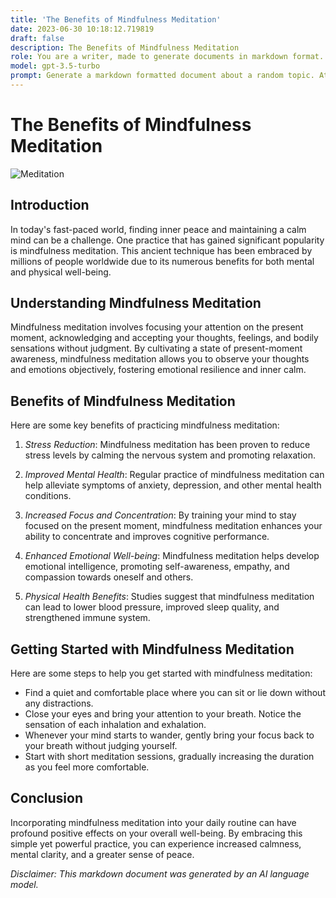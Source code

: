 ```yaml
---
title: 'The Benefits of Mindfulness Meditation'
date: 2023-06-30 10:18:12.719819
draft: false
description: The Benefits of Mindfulness Meditation
role: You are a writer, made to generate documents in markdown format. It is very important that all of the documents you generate are in valid markdown format.
model: gpt-3.5-turbo
prompt: Generate a markdown formatted document about a random topic. At the bottom, include a disclaimer explaining that the document was generated by you. The first line of the document should be the title. Make sure that the entire document is in proper markdown format, using a mix of various tags to make the document visually appealing.
---
```


# The Benefits of Mindfulness Meditation

![Meditation](https://example.com/image.jpg)

## Introduction

In today's fast-paced world, finding inner peace and maintaining a calm mind can be a challenge. One practice that has gained significant popularity is mindfulness meditation. This ancient technique has been embraced by millions of people worldwide due to its numerous benefits for both mental and physical well-being.

## Understanding Mindfulness Meditation

Mindfulness meditation involves focusing your attention on the present moment, acknowledging and accepting your thoughts, feelings, and bodily sensations without judgment. By cultivating a state of present-moment awareness, mindfulness meditation allows you to observe your thoughts and emotions objectively, fostering emotional resilience and inner calm.

## Benefits of Mindfulness Meditation

Here are some key benefits of practicing mindfulness meditation:

1. *Stress Reduction*: Mindfulness meditation has been proven to reduce stress levels by calming the nervous system and promoting relaxation.

2. *Improved Mental Health*: Regular practice of mindfulness meditation can help alleviate symptoms of anxiety, depression, and other mental health conditions.

3. *Increased Focus and Concentration*: By training your mind to stay focused on the present moment, mindfulness meditation enhances your ability to concentrate and improves cognitive performance.

4. *Enhanced Emotional Well-being*: Mindfulness meditation helps develop emotional intelligence, promoting self-awareness, empathy, and compassion towards oneself and others.

5. *Physical Health Benefits*: Studies suggest that mindfulness meditation can lead to lower blood pressure, improved sleep quality, and strengthened immune system.

## Getting Started with Mindfulness Meditation

Here are some steps to help you get started with mindfulness meditation:

- Find a quiet and comfortable place where you can sit or lie down without any distractions.
- Close your eyes and bring your attention to your breath. Notice the sensation of each inhalation and exhalation.
- Whenever your mind starts to wander, gently bring your focus back to your breath without judging yourself.
- Start with short meditation sessions, gradually increasing the duration as you feel more comfortable.

## Conclusion

Incorporating mindfulness meditation into your daily routine can have profound positive effects on your overall well-being. By embracing this simple yet powerful practice, you can experience increased calmness, mental clarity, and a greater sense of peace.

*Disclaimer: This markdown document was generated by an AI language model.*
